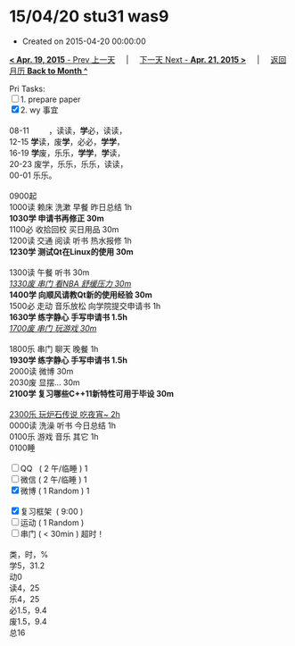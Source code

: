 # 15/04/20 stu31 was9

- Created on 2015-04-20 00:00:00

[**< Apr. 19, 2015** - Prev 上一天](_archived/lifelogs/2015/04/d19.md) &nbsp; &nbsp; | &nbsp; &nbsp; [下一天 Next - **Apr. 21, 2015 >**](_archived/lifelogs/2015/04/d21.md) &nbsp; &nbsp; |  &nbsp; &nbsp; [返回月历 **Back to Month ^**](_archived/lifelogs/2015/04/index.md)
<br/><div>Pri Tasks:<br/><input type="checkbox" />1. prepare paper</div>    <div><input type="checkbox" checked="true" />2. wy 事宜<br/></div>    <div>        <div><br/></div>08-11         ，读读，<b>学</b>必，读读，<br/>12-15 <b>学</b>读，废<b>学</b>，必必，<b>学学</b>，<br/>16-19 <b>学</b>废，乐乐，<b>学学</b>，<b>学</b>读，<br/>20-23 废学，乐乐，乐乐，读读，    </div>    <div>00-01 乐乐。<br/>        <div><br/></div>0900起<br/>1000读 赖床 洗漱 早餐 昨日总结 1h    </div>    <div><b>1030学 申请书再修正 30m</b></div>    <div>1100必 收拾回校 买日用品 30m</div>    <div>1200读 交通 阅读 听书 热水报修 1h</div>    <div><b>1230学 测试Qt在Linux的使用 30m</b></div>    <div><b><br/></b></div>    <div>1300读 午餐 听书 30m</div>    <div><u><i>1330废 串门 看NBA 舒缓压力 30m</i></u></div>    <div><b>1400学 向顺风请教Qt新的使用经验 30m</b></div>    <div>1500必 走动 音乐放松 向学院提交申请书 1h</div>    <div><b>1630学 练字静心 手写申请书 1.5h</b></div>    <div><i><u>1700废 串门 玩游戏 30m</u></i></div>    <div><br/></div>    <div>1800乐 串门 聊天 晚餐 1h</div>    <div><b>1930学 </b><b>练字静心 手写申请书 1.5h</b>        <div>2000读 微博 30m</div>        <div>2030废 显摆… 30m</div>        <div><b>2100学 复习哪些C++11新特性可用于毕设 30m</b></div>        <div><br/></div>        <div><u>2300乐 玩炉石传说 吃夜宵~ 2h</u></div>0000读 洗澡 听书 今日总结 1h    </div>    <div>0100乐 游戏 音乐 其它 1h</div>    <div>0100睡</div>    <div><br/></div>    <div><input type="checkbox" />QQ   ( 2 午/临睡 ) 1<br/><input type="checkbox" />微信 ( 2 午/临睡 ) 1</div>    <div><input type="checkbox" checked="true" />微博 ( 1 Random ) 1</div>    <div><br/></div>    <div><input type="checkbox" checked="true" />复习框架  ( 9:00 )<br/></div>    <div><input type="checkbox" />运动 ( 1 Random ) </div>    <div><input type="checkbox" />串门 ( < 30min ) 超时！</div>    <div>        <div><br/></div>类，时，%<br/>学5，31.2<br/>动0<br/>读4，25<br/>乐4，25<br/>必1.5，9.4<br/>废1.5，9.4<br/>总16</div>
